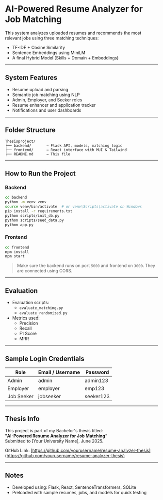 
# AI-Powered Resume Analyzer for Job Matching 

This system analyzes uploaded resumes and recommends the most relevant jobs using three matching techniques:
- TF-IDF + Cosine Similarity
- Sentence Embeddings using MiniLM
- A final Hybrid Model (Skills + Domain + Embeddings)

---

## System Features
- Resume upload and parsing
- Semantic job matching using NLP
- Admin, Employer, and Seeker roles
- Resume enhancer and application tracker
- Notifications and user dashboards

---

## Folder Structure
```
Thesisproject/
├── backend/       → Flask API, models, matching logic
├── frontend/      → React interface with MUI & Tailwind
├── README.md      → This file
```
---

## How to Run the Project

### Backend
```bash
cd backend
python -m venv venv
source venv/bin/activate  # or venv\Scripts\activate on Windows
pip install -r requirements.txt
python scripts/init_db.py
python scripts/seed_data.py
python app.py
```

### Frontend
```bash
cd frontend
npm install
npm start
```

> Make sure the backend runs on port `5000` and frontend on `3000`. They are connected using CORS.

---

## Evaluation
- Evaluation scripts:
  - `evaluate_matching.py`
  - `evaluate_randomized.py`
- Metrics used:
  - Precision
  - Recall
  - F1 Score
  - MRR

---

## Sample Login Credentials
| Role      | Email / Username | Password  |
|-----------|------------------|-----------|
| Admin     | admin            | admin123  |
| Employer  | employer         | emp123    |
| Job Seeker| jobseeker        | seeker123 |

---

## Thesis Info
This project is part of my Bachelor's thesis titled:  
**"AI-Powered Resume Analyzer for Job Matching"**  
Submitted to [Your University Name], June 2025.

GitHub Link: [https://github.com/yourusername/resume-analyzer-thesis](https://github.com/yourusername/resume-analyzer-thesis)

---

## Notes
- Developed using: Flask, React, SentenceTransformers, SQLite
- Preloaded with sample resumes, jobs, and models for quick testing
